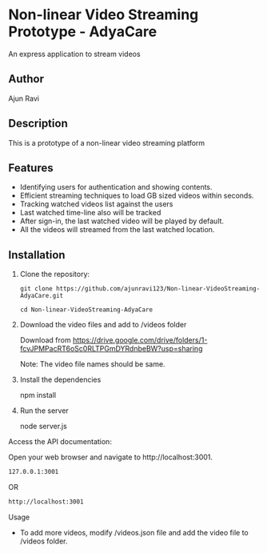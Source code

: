
# Non-linear Video Streaming Prototype - AdyaCare

An express application to stream videos

## Author

Ajun Ravi

## Description

This is a prototype of a non-linear video streaming platform

## Features

- Identifying users for authentication and showing contents.
- Efficient streaming techniques to load GB sized videos within seconds.
- Tracking watched videos list against the users
- Last watched time-line also will be tracked
- After sign-in, the last watched video will be played by default.
- All the videos will streamed from the last watched location.

## Installation

1. Clone the repository:

   ```shell
   git clone https://github.com/ajunravi123/Non-linear-VideoStreaming-AdyaCare.git
   
   cd Non-linear-VideoStreaming-AdyaCare

2. Download the video files and add to /videos folder

    Download from https://drive.google.com/drive/folders/1-fcvJPMPacRT6oSc0RLTPGmDYRdnbeBW?usp=sharing

    Note: The video file names should be same.

3. Install the dependencies

    npm install

4. Run the server

    node server.js


Access the API documentation:

Open your web browser and navigate to http://localhost:3001.


```sh
127.0.0.1:3001
```

OR

```sh
http://localhost:3001
```

Usage
- To add more videos, modify /videos.json file and add the video file to /videos folder.

